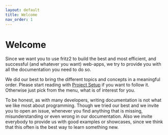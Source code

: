 ```yaml
---
layout: default
title: Welcome
nav_order: 1
---
```

# Welcome

Since we want you to use fritz2 to build the best and most efficient, and successful (and whatever you want) web-apps, we try to provide you with all the documentation you need to do so.

We did our best to bring the different topics and concepts in a meaningful order. Please start reading with [Project Setup](Project.html) if you want to follow it. Otherwise just pick from the menu, what is of interest for you.

To be honest, as with many developers, writing documentation is not what we like most about programming. Though we tried our best and we invite you to open an issue, whenever you find anything that is missing, misunderstanding or even wrong in our documentation. Also we invite everybody to provide us with good examples or showcases, since we think that this often is the best way to learn something new.
